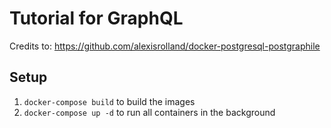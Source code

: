 # Tutorial for GraphQL

Credits to: https://github.com/alexisrolland/docker-postgresql-postgraphile

## Setup

1. `docker-compose build` to build the images
2. `docker-compose up -d` to run all containers in the background